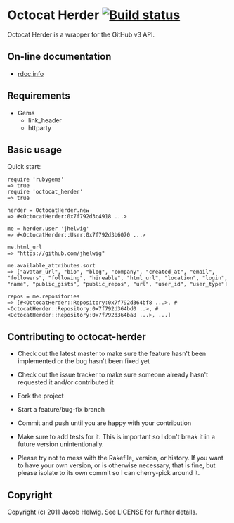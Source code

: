 # Octocat Herder [![Build status](http://travis-ci.org/jhelwig/octocat_herder.png)](http://travis-ci.org/jhelwig/octocat_herder)

Octocat Herder is a wrapper for the GitHub v3 API.

## On-line documentation

* [rdoc.info](http://rdoc.info/gems/octocat_herder/frames)

## Requirements

* Gems
  * link_header
  * httparty

## Basic usage

Quick start:

    require 'rubygems'
    => true
    require 'octocat_herder'
    => true

    herder = OctocatHerder.new
    => #<OctocatHerder:0x7f792d3c4918 ...>

    me = herder.user 'jhelwig'
    => #<OctocatHerder::User:0x7f792d3b6070 ...>

    me.html_url
    => "https://github.com/jhelwig"

    me.available_attributes.sort
    => ["avatar_url", "bio", "blog", "company", "created_at", "email", "followers", "following", "hireable", "html_url", "location", "login", "name", "public_gists", "public_repos", "url", "user_id", "user_type"]

    repos = me.repositories
    => [#<OctocatHerder::Repository:0x7f792d364bf8 ...>, #<OctocatHerder::Repository:0x7f792d364bd0 ..>, #<OctocatHerder::Repository:0x7f792d364ba8 ...>, ...]


## Contributing to octocat-herder

* Check out the latest master to make sure the feature hasn't been
  implemented or the bug hasn't been fixed yet

* Check out the issue tracker to make sure someone already hasn't
  requested it and/or contributed it

* Fork the project

* Start a feature/bug-fix branch

* Commit and push until you are happy with your contribution

* Make sure to add tests for it. This is important so I don't break it
  in a future version unintentionally.

* Please try not to mess with the Rakefile, version, or history. If
  you want to have your own version, or is otherwise necessary, that
  is fine, but please isolate to its own commit so I can cherry-pick
  around it.

## Copyright

Copyright (c) 2011 Jacob Helwig. See LICENSE for further details.
